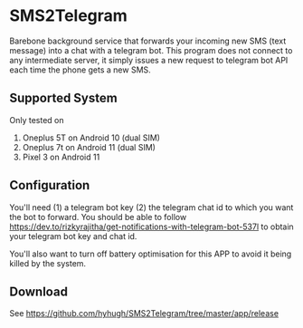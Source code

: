 # SMS2Telegram

Barebone background service that forwards your incoming new SMS (text message) into a chat with a telegram bot.
This program does not connect to any intermediate server, it simply issues a new request to telegram bot API each time the phone gets a new SMS.


## Supported System

Only tested on

1. Oneplus 5T on Android 10 (dual SIM)
2. Oneplus 7t on Android 11 (dual SIM)
3. Pixel 3 on Android 11


## Configuration

You'll need (1) a telegram bot key (2) the telegram chat id to which you want the bot to forward.
You should be able to follow https://dev.to/rizkyrajitha/get-notifications-with-telegram-bot-537l to obtain your telegram bot key and chat id.

You'll also want to turn off battery optimisation for this APP to avoid it being killed by the system.


## Download

See https://github.com/hyhugh/SMS2Telegram/tree/master/app/release
